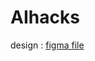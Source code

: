 # AIhacks

design : [figma file](https://www.figma.com/design/MrwOplFUpVYOCeHn1Ki35T/aihacks?node-id=0-1&p=f&t=VoieXtVuW1p85li8-0)

